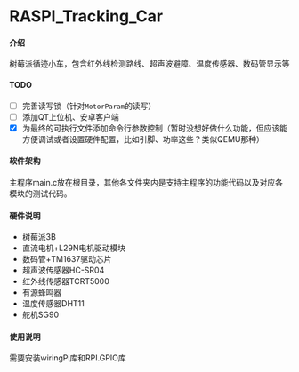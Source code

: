 # RASPI_Tracking_Car

#### 介绍
树莓派循迹小车，包含红外线检测路线、超声波避障、温度传感器、数码管显示等

#### TODO

- [ ] 完善读写锁（针对`MotorParam`的读写）
- [ ] 添加QT上位机、安卓客户端
- [x] 为最终的可执行文件添加命令行参数控制（暂时没想好做什么功能，但应该能方便调试或者设置硬件配置，比如引脚、功率这些？类似QEMU那种）

#### 软件架构

主程序main.c放在根目录，其他各文件夹内是支持主程序的功能代码以及对应各模块的测试代码。

#### 硬件说明

- 树莓派3B
- 直流电机+L29N电机驱动模块
- 数码管+TM1637驱动芯片
- 超声波传感器HC-SR04
- 红外线传感器TCRT5000
- 有源蜂鸣器
- 温度传感器DHT11
- 舵机SG90

#### 使用说明

需要安装wiringPi库和RPI.GPIO库

